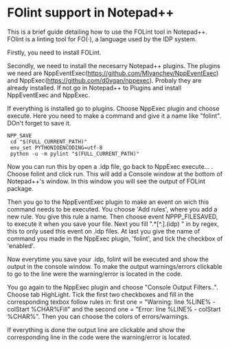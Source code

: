 # FOlint support in Notepad++

This is a brief guide detailing how to use the FOLint tool in Notepad++.
FOlint is a linting tool for FO(·), a language used by the IDP system.

Firstly, you need to install FOLint. 

Secondly, we need to install the necesarry Notepad++ plugins. 
The plugins we need are NppEventExec(https://github.com/MIvanchev/NppEventExec) and NppExec(https://github.com/d0vgan/nppexec). 
Probaly they are already installed. If not go in Notepad++ to Plugins and install NppEventExec and NppExec.

If everything is installed go to plugins. Choose NppExec plugin and choose execute.
Here you need to make a command and give it a name like "folint". DOn't forget to save it.

```
NPP_SAVE
 cd "$(FULL_CURRENT_PATH)"
 env_set PYTHONIOENCODING=utf-8
 python -u -m pylint "$(FULL_CURRENT_PATH)"
```

Now you can run this by open a .idp file, go back to NppExec execute... .
Choose folint and click run. This will add a Console window at the bottom of Notepad++'s window. 
In this window you will see the output of FOLint package.

Then you go to the NppEventExec plugin to make an event on wich this command needs to be executed.
You choose 'Add rules', where you add a new rule. 
You give this rule a name. Then choose event NPPP_FILESAVED, to execute it when you save your file. 
Next you fill ".*[^.]\.(idp) " in by regex, this to only used this event on .idp files. 
At last you give the name of command you made in the NppExec plugin, 'folint', and tick the checkbox of 'enabled'.

Now everytime you save your .idp, folint will be executed and show the output in the console window.
To make the output warnings/errors clickable to go to the line were the warning/error is located in the code.

You go again to the NppExec plugin and choose "Console Output Filters..". Choose tab HighLight.
Tick the first two checkboxes and fill in the corresponding texbox follow rules in: 
first one = "Warning: line %LINE% - colStart %CHAR%Fill" and 
the second one = "Error: line %LINE% - colStart %CHAR%".
Then you can choose the colors of errors/warnings.

If everything is done the output line are clickable and show the corresponding line in the code were the warning/error is located.